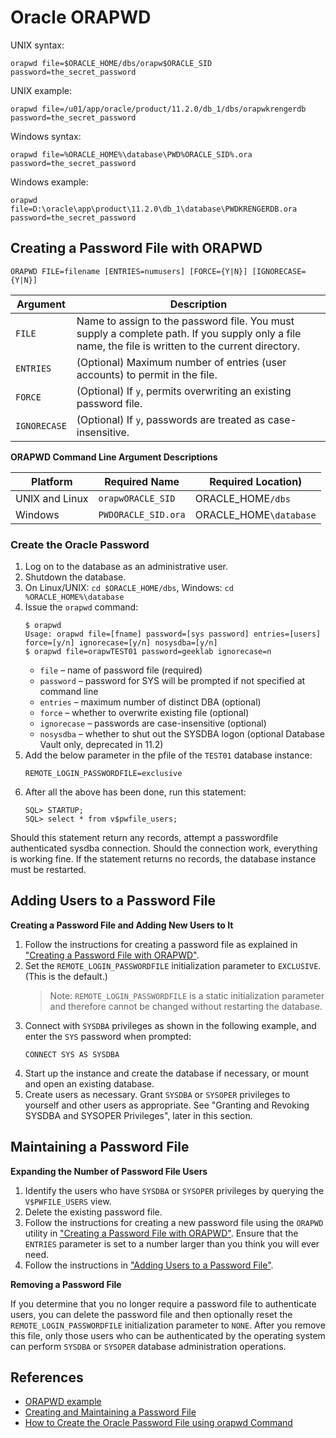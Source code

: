 # Oracle ORAPWD

UNIX syntax:
```
orapwd file=$ORACLE_HOME/dbs/orapw$ORACLE_SID password=the_secret_password
```
UNIX example:
```
orapwd file=/u01/app/oracle/product/11.2.0/db_1/dbs/orapwkrengerdb password=the_secret_password
```
Windows syntax:
```
orapwd file=%ORACLE_HOME%\database\PWD%ORACLE_SID%.ora password=the_secret_password
```
Windows example:
```
orapwd file=D:\oracle\app\product\11.2.0\db_1\database\PWDKRENGERDB.ora password=the_secret_password
```

## Creating a Password File with ORAPWD
```
ORAPWD FILE=filename [ENTRIES=numusers] [FORCE={Y|N}] [IGNORECASE={Y|N}]
```

Argument | Description
---|-----
`FILE` | Name to assign to the password file. You must supply a complete path. If you supply only a file name, the file is written to the current directory.
`ENTRIES` | (Optional) Maximum number of entries (user accounts) to permit in the file.
`FORCE` | (Optional) If `y`, permits overwriting an existing password file.
`IGNORECASE` | (Optional) If `y`, passwords are treated as case-insensitive.

**ORAPWD Command Line Argument Descriptions**

Platform | Required Name | Required Location)
---|---|---
UNIX and Linux | `orapwORACLE_SID` | ORACLE_HOME`/dbs`
Windows | `PWDORACLE_SID.ora` | ORACLE_HOME`\database`

### Create the Oracle Password
1. Log on to the database as an administrative user.
2. Shutdown the database.
3. On Linux/UNIX: `cd $ORACLE_HOME/dbs`, Windows: `cd %ORACLE_HOME%\database`
4. Issue the `orapwd` command:
    ```
    $ orapwd
    Usage: orapwd file=[fname] password=[sys password] entries=[users] force=[y/n] ignorecase=[y/n] nosysdba=[y/n]
    $ orapwd file=orapwTEST01 password=geeklab ignorecase=n
    ```
    - `file` – name of password file (required)
    - `password` – password for SYS will be prompted if not specified at command line
    - `entries` – maximum number of distinct DBA (optional)
    - `force` – whether to overwrite existing file (optional)
    - `ignorecase` – passwords are case-insensitive (optional)
    - `nosysdba` – whether to shut out the SYSDBA logon (optional Database Vault only, deprecated in 11.2)
5. Add the below parameter in the pfile of the `TEST01` database instance:
    ```
    REMOTE_LOGIN_PASSWORDFILE=exclusive
    ```
6. After all the above has been done, run this statement:
    ```
    SQL> STARTUP;
    SQL> select * from v$pwfile_users;
    ```

Should this statement return any records, attempt a passwordfile authenticated sysdba connection. Should the connection work, everything is working fine. If the statement returns no records, the database instance must be restarted.

## Adding Users to a Password File
**Creating a Password File and Adding New Users to It**
1. Follow the instructions for creating a password file as explained in ["Creating a Password File with ORAPWD"](#creating-a-password-file-with-orapwd).
1. Set the `REMOTE_LOGIN_PASSWORDFILE` initialization parameter to `EXCLUSIVE`. (This is the default.)
    >Note:
    `REMOTE_LOGIN_PASSWORDFILE` is a static initialization parameter and therefore cannot be changed without restarting the database.
1. Connect with `SYSDBA` privileges as shown in the following example, and enter the `SYS` password when prompted:
    ```
    CONNECT SYS AS SYSDBA
    ```
1. Start up the instance and create the database if necessary, or mount and open an existing database.
1. Create users as necessary. Grant `SYSDBA` or `SYSOPER` privileges to yourself and other users as appropriate. See "Granting and Revoking SYSDBA and SYSOPER Privileges", later in this section.

## Maintaining a Password File
**Expanding the Number of Password File Users**
1. Identify the users who have `SYSDBA` or `SYSOPER` privileges by querying the `V$PWFILE_USERS` view.
1. Delete the existing password file.
1. Follow the instructions for creating a new password file using the `ORAPWD` utility in ["Creating a Password File with ORAPWD"](#creating-a-password-file-with-orapwd). Ensure that the `ENTRIES` parameter is set to a number larger than you think you will ever need.
1. Follow the instructions in ["Adding Users to a Password File"](#adding-users-to-a-password-file).

**Removing a Password File**

If you determine that you no longer require a password file to authenticate users, you can delete the password file and then optionally reset the `REMOTE_LOGIN_PASSWORDFILE` initialization parameter to `NONE`. After you remove this file, only those users who can be authenticated by the operating system can perform `SYSDBA` or `SYSOPER` database administration operations.

## References
- [ORAPWD example](https://www.krenger.ch/blog/orapwd-example/)
- [Creating and Maintaining a Password File](https://docs.oracle.com/cd/E11882_01/server.112/e25494/dba.htm#ADMIN10241)
- [How to Create the Oracle Password File using orapwd Command](https://www.thegeekdiary.com/how-to-create-the-oracle-password-file-using-orapwd-command/)